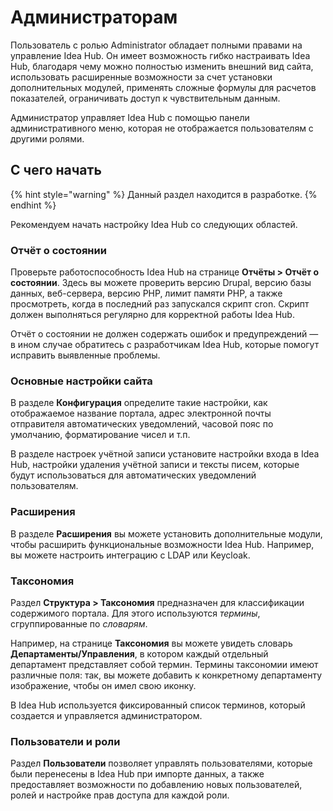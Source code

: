 # Администраторам

Пользователь с ролью Administrator обладает полными правами на управление Idea Hub. Он имеет возможность гибко настраивать Idea Hub, благодаря чему можно полностью изменить внешний вид сайта, использовать расширенные возможности за счет установки дополнительных модулей, применять сложные формулы для расчетов показателей, ограничивать доступ к чувствительным данным.

Администратор управляет Idea Hub с помощью панели административного меню, которая не отображается пользователям с другими ролями.

## С чего начать

{% hint style="warning" %}
Данный раздел находится в разработке.
{% endhint %}

Рекомендуем начать настройку Idea Hub со следующих областей.

### Отчёт о состоянии

Проверьте работоспособность Idea Hub на странице **Отчёты > Отчёт о состоянии**. Здесь вы можете проверить версию Drupal, версию базы данных, веб-сервера, версию PHP, лимит памяти PHP, а также просмотреть, когда в последний раз запускался скрипт cron. Скрипт должен выполняться регулярно для корректной работы Idea Hub. 

Отчёт о состоянии не должен содержать ошибок и предупреждений — в ином случае обратитесь с разработчикам Idea Hub, которые помогут исправить выявленные проблемы. 

### Основные настройки сайта

В разделе **Конфигурация** определите такие настройки, как отображаемое название портала, адрес электронной почты отправителя автоматических уведомлений, часовой пояс по умолчанию, форматирование чисел и т.п.

В разделе настроек учётной записи установите настройки входа в Idea Hub, настройки удаления учётной записи и тексты писем, которые будут использоваться для автоматических уведомлений пользователям.

### Расширения 

В разделе **Расширения** вы можете установить дополнительные модули, чтобы расширить функциональные возможности Idea Hub. Например, вы можете настроить интеграцию с LDAP или Keycloak.

### Таксономия

Раздел **Структура > Таксономия** предназначен для классификации содержимого портала. Для этого используются *термины*, сгруппированные по *словарям*. 

Например, на странице **Таксономия** вы можете увидеть словарь **Департаменты/Управления**, в котором каждый отдельный департамент представляет собой термин. Термины таксономии имеют различные поля: так, вы можете добавить к конкретному департаменту изображение, чтобы он имел свою иконку.

В Idea Hub используется фиксированный список терминов, который создается и управляется администратором.


### Пользователи и роли 

Раздел **Пользователи** позволяет управлять пользователями, которые были перенесены в Idea Hub при импорте данных, а также предоставляет возможности по добавлению новых пользователей, ролей и настройке прав доступа для каждой роли.



